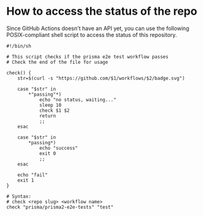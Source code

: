 # How to access the status of the repo

Since GitHub Actions doesn't have an API yet, you can use the following
POSIX-compliant shell script to access the status of this repository.

```shell script
#!/bin/sh

# This script checks if the prisma e2e test workflow passes
# Check the end of the file for usage

check() {
	str=$(curl -s "https://github.com/$1/workflows/$2/badge.svg")

	case "$str" in
		*"passing"*)
			echo "no status, waiting..."
			sleep 10
			check $1 $2
			return
			;;
	esac

	case "$str" in
		*passing*)
			echo "success"
			exit 0
			;;
	esac

	echo "fail"
	exit 1
}

# Syntax:
# check <repo slug> <workflow name>
check "prisma/prisma2-e2e-tests" "test"

```
